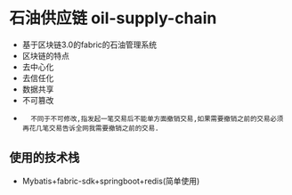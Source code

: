 # 石油供应链  oil-supply-chain
* 基于区块链3.0的fabric的石油管理系统
* 区块链的特点
*   去中心化
*   去信任化
*   数据共享
*   不可篡改
*       不同于不可修改,指发起一笔交易后不能单方面撤销交易,如果需要撤销之前的交易必须再花几笔交易告诉全网我需要撤销之前的交易.
## 使用的技术栈
* Mybatis+fabric-sdk+springboot+redis(简单使用)



